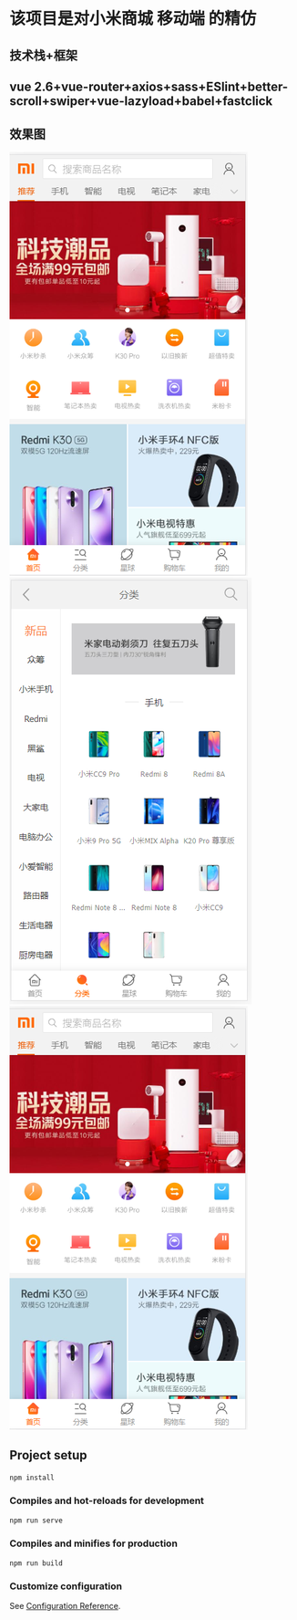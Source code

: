 # 该项目是对小米商城 移动端 的精仿

## 技术栈+框架

## vue 2.6+vue-router+axios+sass+ESlint+better-scroll+swiper+vue-lazyload+babel+fastclick

## 效果图
![Image text](https://github.com/wmw-wmw/xiaomi-webapp/blob/master/src/assets/img/%E9%A6%96%E9%A1%B5.png)
![Image text](https://github.com/wmw-wmw/xiaomi-webapp/blob/master/src/assets/img/%E5%88%86%E7%B1%BB%E9%A1%B5.png)
![Image text](https://github.com/wmw-wmw/xiaomi-webapp/blob/master/src/assets/img/%E9%A6%96%E9%A1%B5.png)
## Project setup
```
npm install
```

### Compiles and hot-reloads for development
```
npm run serve
```

### Compiles and minifies for production
```
npm run build
```

### Customize configuration
See [Configuration Reference](https://cli.vuejs.org/config/).

